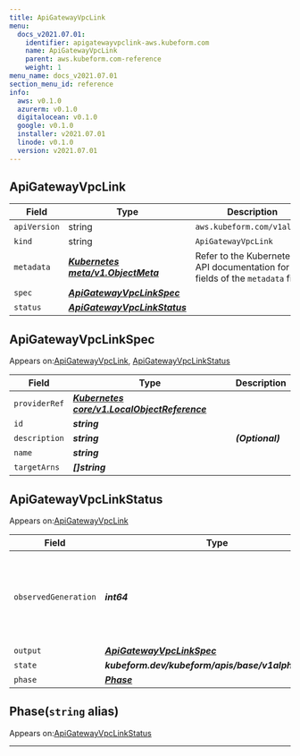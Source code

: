```yaml
---
title: ApiGatewayVpcLink
menu:
  docs_v2021.07.01:
    identifier: apigatewayvpclink-aws.kubeform.com
    name: ApiGatewayVpcLink
    parent: aws.kubeform.com-reference
    weight: 1
menu_name: docs_v2021.07.01
section_menu_id: reference
info:
  aws: v0.1.0
  azurerm: v0.1.0
  digitalocean: v0.1.0
  google: v0.1.0
  installer: v2021.07.01
  linode: v0.1.0
  version: v2021.07.01
---
```


## ApiGatewayVpcLink
| Field | Type | Description |
| ------ | ----- | ----------- |
| `apiVersion` | string | `aws.kubeform.com/v1alpha1` |
|    `kind` | string | `ApiGatewayVpcLink` |
| `metadata` | ***[Kubernetes meta/v1.ObjectMeta](https://v1-18.docs.kubernetes.io/docs/reference/generated/kubernetes-api/v1.18/#objectmeta-v1-meta)***|Refer to the Kubernetes API documentation for the fields of the `metadata` field.|
| `spec` | ***[ApiGatewayVpcLinkSpec](#apigatewayvpclinkspec)***||
| `status` | ***[ApiGatewayVpcLinkStatus](#apigatewayvpclinkstatus)***||
## ApiGatewayVpcLinkSpec

Appears on:[ApiGatewayVpcLink](#apigatewayvpclink), [ApiGatewayVpcLinkStatus](#apigatewayvpclinkstatus)

| Field | Type | Description |
| ------ | ----- | ----------- |
| `providerRef` | ***[Kubernetes core/v1.LocalObjectReference](https://v1-18.docs.kubernetes.io/docs/reference/generated/kubernetes-api/v1.18/#localobjectreference-v1-core)***||
| `id` | ***string***||
| `description` | ***string***| ***(Optional)*** |
| `name` | ***string***||
| `targetArns` | ***[]string***||
## ApiGatewayVpcLinkStatus

Appears on:[ApiGatewayVpcLink](#apigatewayvpclink)

| Field | Type | Description |
| ------ | ----- | ----------- |
| `observedGeneration` | ***int64***| ***(Optional)*** Resource generation, which is updated on mutation by the API Server.|
| `output` | ***[ApiGatewayVpcLinkSpec](#apigatewayvpclinkspec)***| ***(Optional)*** |
| `state` | ***kubeform.dev/kubeform/apis/base/v1alpha1.State***| ***(Optional)*** |
| `phase` | ***[Phase](#phase)***| ***(Optional)*** |
## Phase(`string` alias)

Appears on:[ApiGatewayVpcLinkStatus](#apigatewayvpclinkstatus)

---
